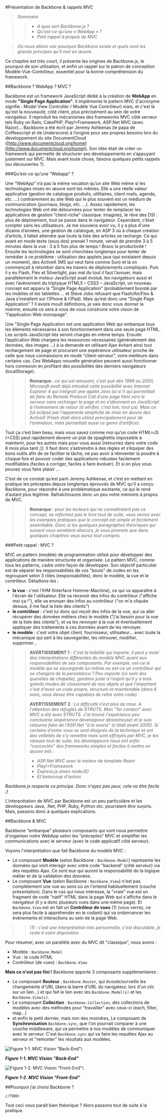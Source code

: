 #Présentation de Backbone & rappels MVC

>*Sommaire*

>>- *A quoi sert Backbone.js ?*
>>- *Qu’est-ce qu’une « WebApp » ?*
>>- *Petit rappel à propos de MVC*

>*Où nous allons voir pourquoi Backbone existe et quels sont les grands principes qu’il met en œuvre.*

Ce chapitre est très court, il présente les origines de Backbone.js, le pourquoi de son utilisation, et enfin un rappel sur le patron de conception Modèle-Vue-Contrôleur, essentiel pour la bonne compréhension du framework.

##Backbone ? WebApp ? MVC ?

Backbone est un framework JavaScript dédié à la création de **WebApp** en mode **"Single Page Application"**. Il implémente le pattern MVC (l'acronyme signifie : Model View Controller / Modèle Vue Contrôleur) mais, et c'est là qu'est la nouveauté, côté client, plus précisément au sein de votre navigateur. Il reproduit les mécanismes des frameworks MVC côté serveur tels Ruby on Rails, CakePHP, Play!>Framework, ASP.Net MVC (avec Razor)...
Backbone a été écrit par Jeremy Ashkenas (le papa de Coffeescript et de Underscore) à l’origine pour ses propres besoins lors du développement du site DocumentCloud ([http://www.documentcloud.org/home](http://www.documentcloud.org/home)). Son idée était de créer un framework qui permette de structurer ses développements en s’appuyant justement sur MVC.
Mais avant toute chose, faisons quelques petits rappels (ou découvertes ?).

###Qu’est-ce qu’une “Webapp” ?

Une “WebApp” n’a pas la même vocation qu’un site Web même si les technologies mises en œuvre sont les mêmes. Elle a une réelle valeur applicative (gestion de catalogue produits, utilitaires, client mails, agenda, etc. …) contrairement au site Web qui le plus souvent est un médium de communication (journaux, blogs, etc. …). Assez rapidement, les technologies Web ont été détournées pour tenter de remplacer les applications de gestion “client-riche” classique. Imaginez, le rêve des DSI : plus de déploiement, tout se passe dans le navigateur. Cependant, c’était compter sans les utilisateurs. Je me souviens avoir vu, il y a plus d'une dizaine d’années, une gestion de catalogue, en ASP 3 où à chaque création d’article, il fallait attendre que toute la liste des articles se recharge. Ce qui avant en mode texte (sous dos) prenait 1 minute, venait de prendre 3 à 5 minutes dans la vue : 3 à 5 fois plus de temps ! Bravo la productivité ! Ensuite les technologies se sont cherchées longtemps pour tenter de remédier à ce problème : utilisation des applets java (qui existaient depuis un moment), des ActiveX (MS qui veut faire comme Sun) et là on commençait à retomber dans les travers de déploiements compliqués. Puis il y eu Flash, Flex et Silverlight, pas mal du tout il faut l’avouer, mais parallèlement le moteur JavaScript avait évolué, les navigateurs aussi et avec l’avènement du triptyque HTML5 – CSS3 – JavaScript, un nouveau concept est apparu la “Single Page Application” (probablement boosté par les mobiles et les tablettes … et Steve Jobs refusant que Flash/Air/Flex & Java s’installent sur l’iPhone & l’iPad). Mais qu’est donc une “Single Page Application” ? Il existe moult définitions, je vais donc vous donner la mienne, ensuite ce sera à vous de vous construire votre vision de “l’application Web monopage”.

Une "Single Page Application est une application Web qui embarque tous les éléments nécessaires à son fonctionnement dans une seule page HTML. Les scripts JavaScript liés seront chargés en même temps. Ensuite l’application Web chargera les ressources nécessaires (généralement des données, des images …) à la demande en utilisant Ajax évitant ainsi tout rechargement de page et procurant une expérience utilisateur proche de celle que nous connaissions en mode “client-serveur”, voire meilleure dans certains cas. Ces WebApps nouvelle génération peuvent aussi fonctionner hors connexion en profitant des possibilités des derniers navigateurs (localStorage).

>>**Remarque** *: ce qui est amusant, c’est que dès 1999 ou 2000, Microsoft avait déjà introduit cette possibilité avec Internet Explorer 4 qui intégrait une applet Java (si si !) qui permettait de faire du Remote Protocol Call d’une page html vers le serveur sans recharger la page et en s’abonnant en JavaScript à l’évènement de retour (à vérifier, c’est loin, tout ça). Mais ce fut éclipsé par l’apparente simplicité de mise en œuvre des ActiveX (Flash était alors utilisé principalement pour de l’animation, mais permettait aussi ce genre d’artifice).*

Tout ça c’est bien beau, mais vous savez comme moi qu’un code HTML+JS (+CSS) peut rapidement devenir un plat de spaghettis impossible à maintenir, pour les autres mais pour vous aussi (retournez dans votre code 6 mois plus tard ;)). Il faut donc s’astreindre à des règles et s’équiper des bons outils afin de se faciliter la tâche, ne pas avoir à réinventer la poudre à chaque fois et pouvoir coder des applications robustes facilement modifiables (faciles à corriger, faciles à faire évoluer). Et si en plus vous pouvez vous faire plaisir …

C’est de ce constat qu’est parti Jeremy Ashkenas, et c’est en mettant en pratique les préceptes depuis longtemps éprouvés de MVC qu’il a conçu Backbone, pour répondre à une problématique existante, ce qui le rend d’autant plus légitime.
Rafraîchissons donc un peu notre mémoire à propos de MVC.

>>**Remarque** *: pour les lecteurs qui ne connaîtraient pas ce concept, ne refermez pas le livre tout de suite, vous verrez avec les exemples pratiques que le concept est simple et facilement assimilable. Donc si les quelques paragraphes théoriques qui suivent vous semblent obscurs, je vous promets que dans quelques chapitres vous aurez tout compris.*

###Petit rappel : MVC ?

MVC un pattern (modèle) de programmation utilisé pour développer des applications de manière structurée et organisée. Le pattern MVC, comme tous les patterns, cadre votre façon de développer. Son objectif particulier est de séparer les responsabilités de vos "bouts" de codes en les regroupant selon 3 rôles (responsabilités), donc le modèle, la vue et le contrôleur. Détaillons-les :

- **la vue** : c'est l'IHM (Interface Homme-Machine), ce qui va apparaître à l'écran de l'utilisateur. Elle va recevoir des infos du contrôleur ("affiche moi ça !"), elle va envoyer des infos au contrôleur ("on m'a cliquée dessus, il me faut la liste des clients")
- **le contrôleur** : c'est lui donc qui reçoit des infos de la vue, qui va aller récupérer des données métiers chez le modèle ("j'ai besoin pour la vue de la liste des clients"), et va les renvoyer à la vue et éventuellement appliquer des traitements à ces données avant de les renvoyer.
- **le modèle** : c'est votre  objet client, fournisseur, utilisateur... avec toute la mécanique qui sert à les sauvegarder, les retrouver, modifier, supprimer...

>>**AVERTISSEMENT 1** *: C’est la lisibilité qui importe. Il peut y avoir des interprétations différentes du modèle MVC quant aux responsabilités de ses composants. Par exemple, est-ce le modèle qui se sauvegarde lui-même ou est-ce un contrôleur qui se chargera de la persistance ? Peu importe (ce sont des querelles de chapelle), gardons juste à l'esprit qu'il y a trois grands modes de classement de nos objets et que l'important c'est d'avoir un code propre, structuré et maintenable (dans 6 mois, vous devez être capables de relire votre code).*

>>**AVERTISSEMENT 2** *: La difficulté n’est plus de mise. A l'attention des réfugiés de STRUTS. Mon "1er contact" avec MVC a été avec STRUTS. J'ai trouvé l'expérience peu concluante (expérience développeur désastreuse) et je suis retourné faire de l'ASP.Net "à la souris" (c'était avant 2005). Si certains d'entre vous se sont éloignés de la technique et ont des velléités de s'y remettre mais sont effrayés par MVC, je les rassure tout de suite, les développeurs nous ont enfin "concoctés" des frameworks simples et faciles à mettre en œuvre tels :*

>>- *ASP.Net MVC avec le moteur de template Razor*
>>- *Play!>Framework*
>>- *Express.js (avec nodeJS)*
>>- *Et beaucoup d'autres*

*Backbone.js respecte ce principe. Donc n'ayez pas peur, cela va être facile ;)*

L'interprétation de MVC par Backbone est un peu particulière et les développeurs Java, .Net, PHP, Ruby, Python etc. pourraient être surpris. Mais, passons donc à quelques explications.

##Backbone & MVC

Backbone "embarque" plusieurs composants qui vont nous permettre d'organiser notre WebApp selon les "préceptes" MVC et simplifier les communications avec le serveur (avec le code applicatif côté serveur).

Voyons l'interprétation que fait Backbone du modèle MVC :

- Le composant **Modèle** (selon Backbone : `Backbone.Model`) représente les données qui vont interagir avec votre code "backend" (côté serveur) via des requêtes Ajax. Ce sont eux qui auront la responsabilité de la logique métier et de la validation des données.
- Le composant **Vue** (selon Backbone : `Backbone.View`) n'est pas complètement une vue au sens où on l'entend habituellement (couche présentation). Dans le cas qui nous intéresse, la "vraie" vue est un fragment de code "natif" HTML dans la page Web qui s'affiche dans le navigateur (il y a donc plusieurs vues dans une même page). Et `Backbone.View` est en fait un **Contrôleur de vues** (1) (vous verrez, ce sera plus facile à appréhender en le codant) qui va ordonnancer les évènements et interactions au sein de la page Web.

>>*(1) : c'est une interprétation très personnelle, c'est discutable, je reste à votre disposition*

Pour résumer, avec un parallèle avec du MVC dit "classique", nous avons :

- Modèle : `Backbone.Model`
- Vue : le code HTML
- Contrôleur (de vues) : `Backbone.View`

**Mais ce n'est pas fini !** Backbone apporte 3 composants supplémentaires :

- Le composant **Routeur** : `Backbone.Router`, qui écoute/surveille les changements d'URL (dans la barre d'URL du navigateur, lors d'un clic sur un lien...) et qui fait le lien avec les `Backbone.Model(s)` et les `Backbone.View(s)`.
- Le composant **Collection** : `Backbone.Collection`, des collections de modèles avec des méthodes pour "travailler" avec ceux-ci (each, filter, map...)
- et enfin le petit dernier, mais non des moindres, Le composant de **Synchronisation** `Backbone.sync`, que l'on pourrait comparer à une couche middleware, qui va permettre à nos modèles de communiquer avec le serveur. C'est `Backbone.sync` qui va faire les requêtes Ajax au serveur et "remonter" les résultats aux modèles.


![Figure 1-1. MVC Vision "Back-End"](RSRC/01_01_MVC.png)\ 

***Figure 1-1. MVC Vision "Back-End"***


![Figure 1-2. MVC Vision "Front-End"](RSRC/01_02_MVC.png)\ 

***Figure 1-2. MVC Vision "Front-End"***


##Pourquoi j’ai choisi  Backbone ?
 
	//TODO:


Tout ceci vous paraît bien théorique ? Alors passons tout de suite à la pratique.

